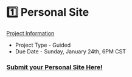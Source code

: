 # 1️⃣ Personal Site
[Project Information](https://learn.fullstackacademy.com/workshop/5e29d2cd1f75040004050af8/landing)
- Project Type - Guided
- Due Date - Sunday, January 24th, 6PM CST

### [Submit your Personal Site Here!](https://docs.google.com/forms/d/e/1FAIpQLSes7JQTdqAcJS24l2QRUXxc2uMU48b9Ylx-GauvqvvcijrPQg/viewform)
